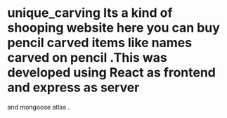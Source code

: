 # unique_carving  Its a kind of shooping website here you can buy pencil carved items like names carved  on pencil .This was developed using React as frontend and express as server 
and mongoose atlas .
